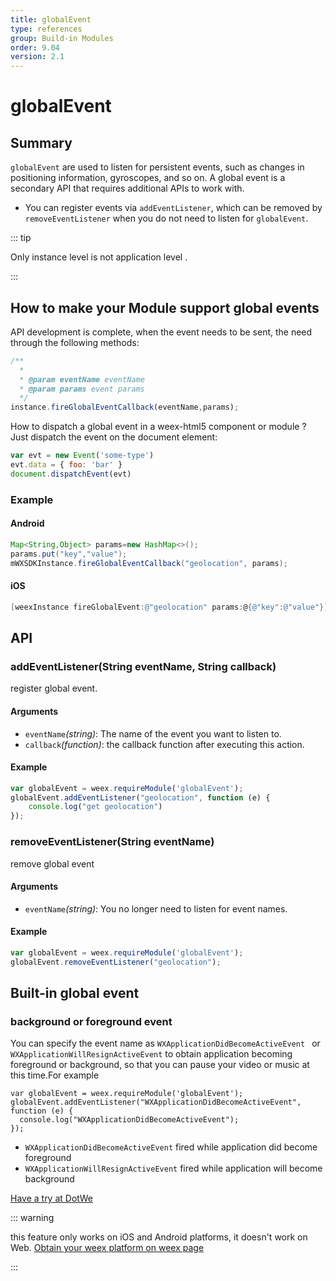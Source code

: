 ```yaml
---
title: globalEvent
type: references
group: Build-in Modules
order: 9.04
version: 2.1
---
```


# globalEvent<Badge text="0.14" type="warn" vertical="middle"/>
## Summary

`globalEvent` are used to listen for persistent events, such as changes in positioning information, gyroscopes, and so on. A global event is a secondary API that requires additional APIs to work with.

- You can register events via `addEventListener`, which can be removed by `removeEventListener` when you do not need to listen for `globalEvent`.

::: tip

Only instance level is not application level .

:::

## How to make your Module support global events
API development is complete, when the event needs to be sent, the need through the following methods:

```javascript
/**
  *
  * @param eventName eventName
  * @param params event params
  */
instance.fireGlobalEventCallback(eventName,params);
```

How to dispatch a global event in a weex-html5 component or module ? Just dispatch the event on the document element:

```javascript
var evt = new Event('some-type')
evt.data = { foo: 'bar' }
document.dispatchEvent(evt)
```

### Example

#### Android

```java
Map<String,Object> params=new HashMap<>();
params.put("key","value");
mWXSDKInstance.fireGlobalEventCallback("geolocation", params);
```
#### iOS

```Objective-C
[weexInstance fireGlobalEvent:@"geolocation" params:@{@"key":@"value"}];
```

## API

### addEventListener(String eventName, String callback)

register global event.

#### Arguments

* `eventName`*(string)*: The name of the event you want to listen to.
* `callback`*(function)*: the callback function after executing this action.

#### Example

```javascript
var globalEvent = weex.requireModule('globalEvent');
globalEvent.addEventListener("geolocation", function (e) {
	console.log("get geolocation")
});
```

### removeEventListener(String eventName)

remove global event

#### Arguments

* `eventName`*(string)*: You no longer need to listen for event names.

#### Example

```javascript
var globalEvent = weex.requireModule('globalEvent');
globalEvent.removeEventListener("geolocation");
```

## Built-in global event
### background or foreground event
You can specify the event name as `WXApplicationDidBecomeActiveEvent ` or `WXApplicationWillResignActiveEvent` to obtain application becoming foreground or background, so that you can pause your video or music at this time.For example

```
var globalEvent = weex.requireModule('globalEvent');
globalEvent.addEventListener("WXApplicationDidBecomeActiveEvent", function (e) {
  console.log("WXApplicationDidBecomeActiveEvent");
});
```

- `WXApplicationDidBecomeActiveEvent`   fired while application did become foreground 
- `WXApplicationWillResignActiveEvent`  fired while application will become background

[Have a try at DotWe](http://dotwe.org/vue/5a774e8ce3766c88038cab6fe3331f5b)

::: warning

this feature only works on iOS and Android platforms, it doesn't work on Web. [Obtain your weex platform on weex page](/docs/api/weex-variable.html#weex-environment-object)

::: 

